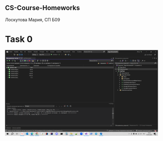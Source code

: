 ## CS-Course-Homeworks
Лоскутова Мария, СП Б09

# Task 0
![alt text](https://github.com/minstradamuss/CS-Course-Homeworks/blob/hw1/Task0.png)


